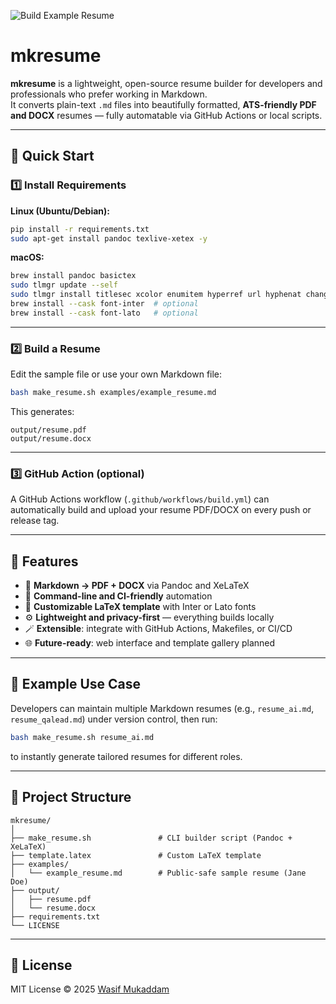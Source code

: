 ![Build Example Resume](https://github.com/wasifmukaddam/mkresume/actions/workflows/build_demo.yml/badge.svg)

# mkresume

**mkresume** is a lightweight, open-source resume builder for developers and professionals who prefer working in Markdown.  
It converts plain-text `.md` files into beautifully formatted, **ATS-friendly PDF and DOCX** resumes — fully automatable via GitHub Actions or local scripts.

---

## 🚀 Quick Start

### 1️⃣ Install Requirements

**Linux (Ubuntu/Debian):**
```bash
pip install -r requirements.txt
sudo apt-get install pandoc texlive-xetex -y
```

**macOS:**
```bash
brew install pandoc basictex
sudo tlmgr update --self
sudo tlmgr install titlesec xcolor enumitem hyperref url hyphenat changepage ragged2e
brew install --cask font-inter  # optional
brew install --cask font-lato   # optional
```

---

### 2️⃣ Build a Resume

Edit the sample file or use your own Markdown file:
```bash
bash make_resume.sh examples/example_resume.md
```

This generates:
```
output/resume.pdf
output/resume.docx
```

---

### 3️⃣ GitHub Action (optional)

A GitHub Actions workflow (`.github/workflows/build.yml`) can automatically build and upload your resume PDF/DOCX on every push or release tag.

---

## 🧩 Features

- 🧱 **Markdown → PDF + DOCX** via Pandoc and XeLaTeX  
- 🧰 **Command-line and CI-friendly** automation  
- 🎨 **Customizable LaTeX template** with Inter or Lato fonts  
- ⚙️ **Lightweight and privacy-first** — everything builds locally  
- 🪄 **Extensible**: integrate with GitHub Actions, Makefiles, or CI/CD  
- 🌐 **Future-ready**: web interface and template gallery planned

---

## 🧠 Example Use Case

Developers can maintain multiple Markdown resumes (e.g., `resume_ai.md`, `resume_qalead.md`) under version control, then run:

```bash
bash make_resume.sh resume_ai.md
```

to instantly generate tailored resumes for different roles.

---

## 📂 Project Structure

```
mkresume/
│
├── make_resume.sh               # CLI builder script (Pandoc + XeLaTeX)
├── template.latex               # Custom LaTeX template
├── examples/
│   └── example_resume.md        # Public-safe sample resume (Jane Doe)
├── output/
│   ├── resume.pdf
│   └── resume.docx
├── requirements.txt
└── LICENSE
```

---

## 📄 License

MIT License © 2025 [Wasif Mukaddam](https://wasifmukaddam.com)
